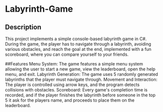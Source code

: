 # Labyrinth-Game

## Description
This project implements a simple console-based labyrinth game in C#. During the game, the player has to navigate through a labyrinth, avoiding various obstacles, and reach the goal at the end, implemented with a fun scoreboard, where you can compare yourself to your friends.

##Features
Menu System: The game features a simple menu system allowing the user to start a new game, view the leaderboard, open the help menu, and exit.
Labyrinth Generation: The game uses 5 randomly generated labyrinths that the player must navigate through.
Movement and Interaction: The player is controlled using arrow keys, and the program detects collisions with obstacles.
Scoreboard: Every game's completion time is recorded, and if the player finishes the labyrinth before someone in the top 5 it ask for the players name, and proceeds to place them on the leaderboard.
